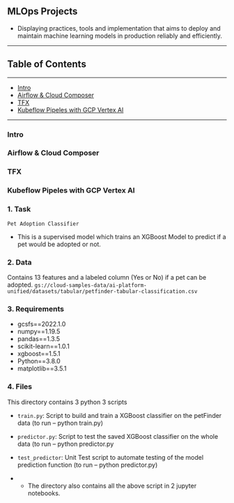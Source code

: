 ## MLOps Projects
- Displaying practices, tools and implementation that aims to deploy and maintain machine learning models in production reliably and efficiently. 
***



## Table of Contents
***
- [Intro](###intro)
- [Airflow & Cloud Composer](###airflow-&-cloud-composer)
- [TFX](###tfx)
- [Kubeflow Pipeles with GCP Vertex AI](###kubeflow-pipeles-with-gcp-vertex-ai)

***
### Intro
### Airflow & Cloud Composer
### TFX
### Kubeflow Pipeles with GCP Vertex AI



### 1. Task

`Pet Adoption Classifier`
- This is a supervised model which trains an XGBoost Model to predict if a pet would be adopted or not.


### 2. Data

Contains 13 features and a labeled column (Yes or No) if a pet can be adopted. `gs://cloud-samples-data/ai-platform-unified/datasets/tabular/petfinder-tabular-classification.csv`

### 3. Requirements

- gcsfs==2022.1.0
- numpy==1.19.5
- pandas==1.3.5
- scikit-learn==1.0.1
- xgboost==1.5.1
- Python==3.8.0
- matplotlib==3.5.1



### 4. Files
This directory contains 3 python 3 scripts
- `train.py`: Script to build and train a XGBoost classifier on the petFinder data (to run – python train.py)
- `predictor.py`: Script to test the saved XGBoost classifier on the whole data (to run – python predictor.py
- `test_predictor`: Unit Test script to automate testing of the model prediction function (to run – python predictor.py)


- - The directory also contains all the above script in 2 jupyter notebooks.


